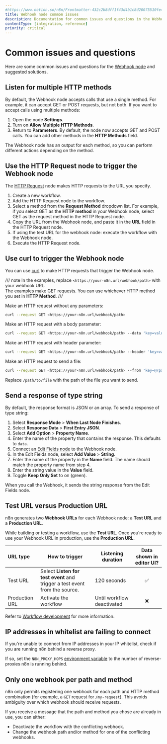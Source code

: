 ```yaml
---
#https://www.notion.so/n8n/Frontmatter-432c2b8dff1f43d4b1c8d20075510fe4
title: Webhook node common issues 
description: Documentation for common issues and questions in the Webhook node in n8n, a workflow automation platform. Includes details of the issues and suggested solutions.
contentType: [integration, reference]
priority: critical
---
```


# Common issues and questions

Here are some common issues and questions for the [Webhook node](/integrations/builtin/core-nodes/n8n-nodes-base.webhook/index.md) and suggested solutions.

## Listen for multiple HTTP methods

By default, the Webhook node accepts calls that use a single method. For example, it can accept GET or POST requests, but not both. If you want to accept calls using multiple methods:

1. Open the node **Settings**.
1. Turn on **Allow Multiple HTTP Methods**.
1. Return to **Parameters**. By default, the node now accepts GET and POST calls. You can add other methods in the **HTTP Methods** field.

The Webhook node has an output for each method, so you can perform different actions depending on the method.

## Use the HTTP Request node to trigger the Webhook node

The [HTTP Request](/integrations/builtin/core-nodes/n8n-nodes-base.httprequest/index.md) node makes HTTP requests to the URL you specify.

1. Create a new workflow.
2. Add the HTTP Request node to the workflow.
3. Select a method from the **Request Method** dropdown list. For example, if you select GET as the **HTTP method** in your Webhook node, select GET as the request method in the HTTP Request node.
4. Copy the URL from the Webhook node, and paste it in the **URL** field in the HTTP Request node.
5. If using the test URL for the webhook node: execute the workflow with the Webhook node.
6. Execute the HTTP Request node.

## Use curl to trigger the Webhook node

You can use [curl](https://curl.se/) to make HTTP requests that trigger the Webhook node. 

/// note
In the examples, replace `<https://your-n8n.url/webhook/path>` with your webhook URL.  
The examples make GET requests. You can use whichever HTTP method you set in **HTTP Method**.
///

Make an HTTP request without any parameters:

```sh
curl --request GET <https://your-n8n.url/webhook/path>
```

Make an HTTP request with a body parameter:

```sh
curl --request GET <https://your-n8n.url/webhook/path> --data 'key=value'
```

Make an HTTP request with header parameter:

```sh
curl --request GET <https://your-n8n.url/webhook/path> --header 'key=value'
```

Make an HTTP request to send a file:

```sh
curl --request GET <https://your-n8n.url/webhook/path> --from 'key=@/path/to/file'
```
Replace `/path/to/file` with the path of the file you want to send.

## Send a response of type string

By default, the response format is JSON or an array. To send a response of type string:

1. Select **Response Mode** > **When Last Node Finishes**.
2. Select **Response Data** > **First Entry JSON**.
3. Select **Add Option** > **Property Name**.
4. Enter the name of the property that contains the response. This defaults to `data`.
5. Connect an [Edit Fields node](/integrations/builtin/core-nodes/n8n-nodes-base.set.md) to the Webhook node.
6. In the Edit Fields node, select **Add Value** > **String**.
7. Enter the name of the property in the **Name** field. The name should match the property name from step 4.
8. Enter the string value in the **Value** field.
9. Toggle **Keep Only Set** to on (green).

When you call the Webhook, it sends the string response from the Edit Fields node.

## Test URL versus Production URL

n8n generates two **Webhook URLs** for each Webhook node: a **Test URL** and a **Production URL**.

While building or testing a workflow, use the **Test URL**. Once you're ready to use your Webhook URL in production, use the **Production URL**.

| **URL type** | **How to trigger** | **Listening duration** | **Data shown in editor UI?** | 
| :--- | --- | --- | :---: |
| Test URL | Select **Listen for test event** and trigger a test event from the source. | 120 seconds | :white_check_mark: |
| Production URL | Activate the workflow | Until workflow deactivated | :x: |

Refer to [Workflow development](/integrations/builtin/core-nodes/n8n-nodes-base.webhook/workflow-development.md) for more information.

## IP addresses in whitelist are failing to connect

If you're unable to connect from IP addresses in your IP whitelist, check if you are running n8n behind a reverse proxy.

If so, set the `N8N_PROXY_HOPS` [environment variable](/hosting/configuration/environment-variables/index.md) to the number of reverse-proxies n8n is running behind.

## Only one webhook per path and method

n8n only permits registering one webhook for each path and HTTP method combination (for example, a `GET` request for `/my-request`). This avoids ambiguity over which webhook should receive requests.

If you receive a message that the path and method you chose are already in use, you can either:

* Deactivate the workflow with the conflicting webhook.
* Change the webhook path and/or method for one of the conflicting webhooks.
